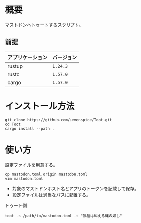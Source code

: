 # 概要

マストドンへトゥートするスクリプト。

## 前提
| アプリケーション | バージョン               |
| :--------------- | :----------------------- |
| rustup           | `1.24.3`                 |
| rustc            | `1.57.0`                 |
| cargo            | `1.57.0`                 |

# インストール方法
```
git clone https://github.com/sevenspice/Toot.git
cd Toot
cargo install --path .
```

# 使い方
設定ファイルを用意する。
```
cp mastodon.toml.origin mastodon.toml
vim mastodon.toml
```
* 対象のマストドンホスト名とアプリのトークンを記載して保存。
* 設定ファイルは適当なパスに配置する。

トゥート例
```
toot -s /path/to/mastodon.toml -t "禍福は糾える縄の如し"
```
